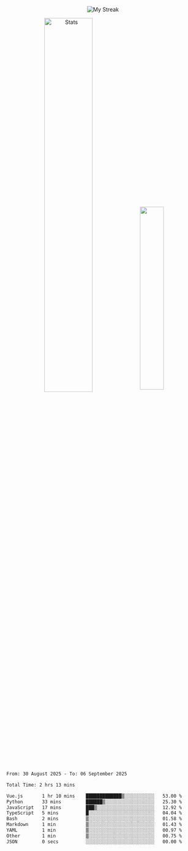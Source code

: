 <p align="center">
<picture>
  <source media="(prefers-color-scheme: dark)" srcset="http://github-readme-streak-stats.herokuapp.com?user=semolik&theme=dark&hide_border=true&background=DD272700">
  <img alt="My Streak" src="http://github-readme-streak-stats.herokuapp.com?user=semolik&hide_border=true">
</picture>
</p>
<div align="center">
  <picture>
    <source media="(prefers-color-scheme: dark)" srcset="https://github-readme-stats.vercel.app/api?username=semolik&show_icons=true&bg_color=DD272700&hide_border=true&theme=dark">
        <img alt="Stats" src="https://github-readme-stats.vercel.app/api?username=semolik&show_icons=true&bg_color=DD272700&hide_border=true" width="50%" >
  </picture>
  <sup>
  <picture>
  <source media="(prefers-color-scheme: dark)" srcset="https://github-readme-stats.vercel.app/api/top-langs/?username=semolik&layout=compact&hide_border=true&bg_color=DD272700&theme=dark">
  <img src="https://github-readme-stats.vercel.app/api/top-langs/?username=semolik&layout=compact&hide_border=true" width="35%" />
  </picture>
  </sup>
</div>
<!--START_SECTION:waka-->

```txt
From: 30 August 2025 - To: 06 September 2025

Total Time: 2 hrs 13 mins

Vue.js       1 hr 10 mins    █████████████▒░░░░░░░░░░░   53.00 %
Python       33 mins         ██████▒░░░░░░░░░░░░░░░░░░   25.30 %
JavaScript   17 mins         ███▒░░░░░░░░░░░░░░░░░░░░░   12.92 %
TypeScript   5 mins          █░░░░░░░░░░░░░░░░░░░░░░░░   04.04 %
Bash         2 mins          ▒░░░░░░░░░░░░░░░░░░░░░░░░   01.58 %
Markdown     1 min           ▒░░░░░░░░░░░░░░░░░░░░░░░░   01.43 %
YAML         1 min           ▒░░░░░░░░░░░░░░░░░░░░░░░░   00.97 %
Other        1 min           ▒░░░░░░░░░░░░░░░░░░░░░░░░   00.75 %
JSON         0 secs          ░░░░░░░░░░░░░░░░░░░░░░░░░   00.00 %
```

<!--END_SECTION:waka-->

